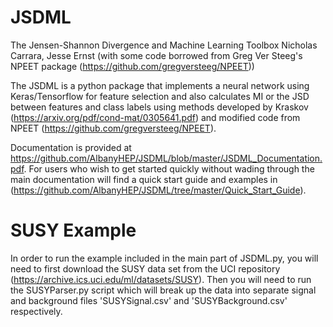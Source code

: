 # JSDML
The Jensen-Shannon Divergence and Machine Learning Toolbox
Nicholas Carrara, Jesse Ernst
(with some code borrowed from Greg Ver Steeg's NPEET package (https://github.com/gregversteeg/NPEET))

The JSDML is a python package that implements a neural network using Keras/Tensorflow for feature selection and also calculates MI or the JSD between features and class labels using methods developed by Kraskov (https://arxiv.org/pdf/cond-mat/0305641.pdf) and modified code from NPEET (https://github.com/gregversteeg/NPEET).

Documentation is provided at https://github.com/AlbanyHEP/JSDML/blob/master/JSDML_Documentation.pdf.  For users who wish to get started quickly without wading through the main documentation will find a quick start guide and examples in (https://github.com/AlbanyHEP/JSDML/tree/master/Quick_Start_Guide).  

# SUSY Example

In order to run the example included in the main part of JSDML.py, you will need to first download the SUSY data set from the UCI repository (https://archive.ics.uci.edu/ml/datasets/SUSY).  Then you will need to run the SUSYParser.py script which will break up the data into separate signal and background files 'SUSYSignal.csv' and 'SUSYBackground.csv' respectively.
